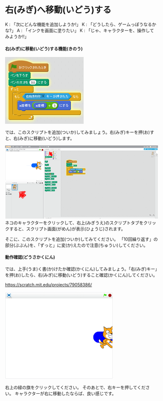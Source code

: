 # 右(みぎ)へ移動(いどう)する

K : 「次にどんな機能を追加しようか!」
K : 「どうしたら、ゲームっぽうなるかな?」
A : 「インクを画面に塗りたい」
K : 「じゃ、キャラクターを、操作してみようか!!」

#### 右(みぎ)に移動(いどう)する機能(きのう)

![](move_002a.png)

では、このスクリプトを追加(ついか)してみましょう。右(みぎ)キーを押(お)すと、右(みぎ)に移動(いどう)します。



![](move_001a.png)
ネコのキャラクターをクリックして、右上(みぎうえ)のスクリプトタブをクリックすると、スクリプト画面(がめん)が表示(ひょうじ)されます。

そこに、このスクリプトを追加(ついか)してみてください。
「10回繰り返す」の部分(ぶぶん)を、「ずっと」に変(か)えたので注意(ちゅうい)してください。




#### 動作確認(どうさかくにん)

では、上手(うま)く書(か)けたか確認(かくにん)してみましょう。「右(みぎ)キー」を押(お)したら、右(みぎ)に移動(いどう)すること確認(かくにん)してください。

https://scratch.mit.edu/projects/79058386/

![](move_003a.png)

右上の緑の旗をクリックしてください。
そのあとで、右キーを押してください。
キャラクターが右に移動したならば、良い感じです。

